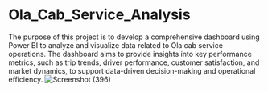 # Ola_Cab_Service_Analysis
The purpose of this project is to develop a comprehensive dashboard using Power BI to analyze and visualize data related to Ola cab service operations. The dashboard aims to provide insights into key performance metrics, such as trip trends, driver performance, customer satisfaction, and market dynamics, to support data-driven decision-making and operational efficiency.
![Screenshot (396)](https://github.com/Sangita-Majumder/Ola_Cab_Service_Dashboard/assets/60837967/b8d28c4a-e764-4052-9941-80afbb18db27)
